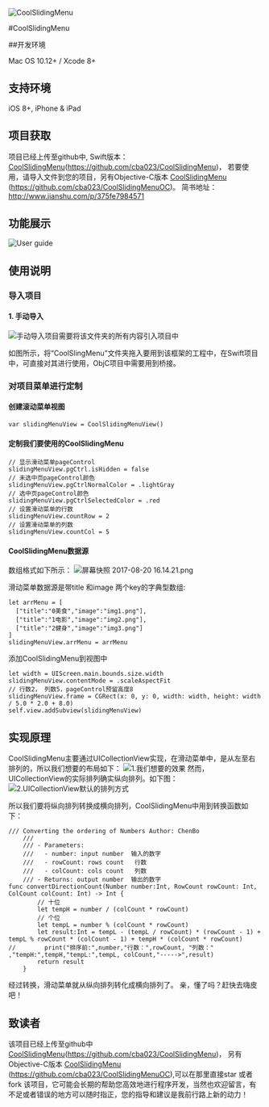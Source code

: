 ![CoolSlidingMenu](http://upload-images.jianshu.io/upload_images/2484280-ae9929e9a3bdf56d.png?imageMogr2/auto-orient/strip%7CimageView2/2/w/1240)

#CoolSlidingMenu

##开发环境

 Mac OS 10.12+ / Xcode 8+ 
## 支持环境
iOS 8+, iPhone & iPad
## 项目获取
项目已经上传至github中, Swift版本： [CoolSlidingMenu](https://github.com/cba023/CoolSlidingMenu)(https://github.com/cba023/CoolSlidingMenu)， 若要使用，请导入文件到您的项目，另有Objective-C版本 [CoolSlidingMenu](https://github.com/cba023/CoolSlidingMenuOC) (https://github.com/cba023/CoolSlidingMenuOC)。
简书地址：http://www.jianshu.com/p/375fe7984571

## 功能展示
![User guide](http://upload-images.jianshu.io/upload_images/2484280-480a97d166e5e734.gif?imageMogr2/auto-orient/strip)

## 使用说明
### 导入项目
#### 1. 手动导入
![手动导入项目需要将该文件夹的所有内容引入项目中](http://upload-images.jianshu.io/upload_images/2484280-69a18c4e2d12e6ae.png?imageMogr2/auto-orient/strip%7CimageView2/2/w/1240)

如图所示，将“CoolSlingMenu”文件夹拖入要用到该框架的工程中，在Swift项目中，可直接对其进行使用，ObjC项目中需要用到桥接。

### 对项目菜单进行定制

#### 创建滚动菜单视图
```
var slidingMenuView = CoolSlidingMenuView()
```
#### 定制我们要使用的CoolSlidingMenu

```
// 显示滑动菜单pageControl
slidingMenuView.pgCtrl.isHidden = false  
// 未选中页pageControl颜色
slidingMenuView.pgCtrlNormalColor = .lightGray
// 选中页pageControl颜色
slidingMenuView.pgCtrlSelectedColor = .red
// 设置滑动菜单的行数
slidingMenuView.countRow = 2
// 设置滑动菜单的列数
slidingMenuView.countCol = 5
```
#### CoolSlidingMenu数据源
数组格式如下所示：
![屏幕快照 2017-08-20 16.14.21.png](http://upload-images.jianshu.io/upload_images/2484280-e3fea1a11597cec1.png?imageMogr2/auto-orient/strip%7CimageView2/2/w/1240)

滑动菜单数据源是带title 和image 两个key的字典型数组:
```
let arrMenu = [
  ["title":"0美食","image":"img1.png"],
  ["title":"1电影","image":"img2.png"],
  ["title":"2健身","image":"img3.png"]
]
slidingMenuView.arrMenu = arrMenu
```
添加CoolSlidingMenu到视图中

```
let width = UIScreen.main.bounds.size.width
slidingMenuView.contentMode = .scaleAspectFit
// 行数2， 列数5，pageControl预留高度8
slidingMenuView.frame = CGRect(x: 0, y: 0, width: width, height: width / 5.0 * 2.0 + 8.0)
self.view.addSubview(slidingMenuView)
```

## 实现原理

CoolSlidingMenu主要通过UICollectionView实现，在滑动菜单中，是从左至右排列的，所以我们想要的布局如下：
![1.我们想要的效果](http://upload-images.jianshu.io/upload_images/2484280-aa5761c29f84f722.png?imageMogr2/auto-orient/strip%7CimageView2/2/w/1240)
然而，UICollectionView的实际排列确实纵向排列。如下图：
![2.UICollectionView默认的排列方式](http://upload-images.jianshu.io/upload_images/2484280-203bf075a12d916a.png?imageMogr2/auto-orient/strip%7CimageView2/2/w/1240)

所以我们要将纵向排列转换成横向排列，CoolSlidingMenu中用到转换函数如下：
```
/// Converting the ordering of Numbers Author: ChenBo
    ///
    /// - Parameters:
    ///   - number: input number  输入的数字
    ///   - rowCount: rows count   行数
    ///   - colCount: cols count   列数
    /// - Returns: output number  输出的数字
func convertDirectionCount(Number number:Int, RowCount rowCount: Int, ColCount colCount: Int) -> Int {
        // 十位
        let tempH = number / (colCount * rowCount)
        // 个位
        let tempL = number % (colCount * rowCount)
        let result:Int = tempL - (tempL / rowCount) * (rowCount - 1) + tempL % rowCount * (colCount - 1) + tempH * (colCount * rowCount)
//        print("排序前:",number,"行数：",rowCount, "列数：" ,"tempH:",tempH,"tempL:",tempL, colCount,"----->",result)
        return result
    }
```

经过转换，滑动菜单就从纵向排列转化成横向排列了。  亲，懂了吗？赶快去嗨皮吧！
##  致读者

该项目已经上传至github中[CoolSlidingMenu](https://github.com/cba023/CoolSlidingMenu)(https://github.com/cba023/CoolSlidingMenu)， 另有Objective-C版本 [CoolSlidingMenu](https://github.com/cba023/CoolSlidingMenuOC) (https://github.com/cba023/CoolSlidingMenuOC),可以在那里直接star 或者fork 该项目，它可能会长期的帮助您高效地进行程序开发，当然也欢迎留言，有不足或者错误的地方可以随时指正，您的指导和建议是我前行路上新的动力！
